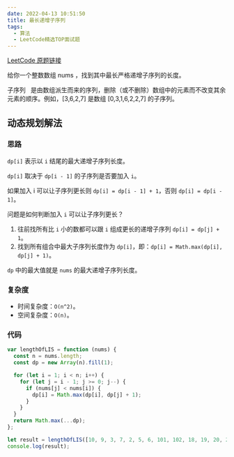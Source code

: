 ```yaml
---
date: 2022-04-13 10:51:50
title: 最长递增子序列
tags:
  - 算法
  - LeetCode精选TOP面试题
---
```


[LeetCode 原题链接](https://leetcode-cn.com/problems/longest-increasing-subsequence/)

给你一个整数数组 nums ，找到其中最长严格递增子序列的长度。

子序列   是由数组派生而来的序列，删除（或不删除）数组中的元素而不改变其余元素的顺序。例如，[3,6,2,7] 是数组 [0,3,1,6,2,2,7] 的子序列。

## 动态规划解法

### 思路

`dp[i]` 表示以 `i` 结尾的最大递增子序列长度。

`dp[i]` 取决于 `dp[i - 1]` 的子序列是否要加入 `i`。

如果加入 i 可以让子序列更长则 `dp[i] = dp[i - 1] + 1`，否则 `dp[i] = dp[i - 1]`。

问题是如何判断加入 `i` 可以让子序列更长？

1. 往前找所有比 `i` 小的数都可以跟 `i` 组成更长的递增子序列 `dp[i] = dp[j] + 1`。
2. 找到所有组合中最大子序列长度作为 `dp[i]`，即：`dp[i] = Math.max(dp[i], dp[j] + 1)`。

`dp` 中的最大值就是 `nums` 的最大递增子序列长度。

### 复杂度

- 时间复杂度：`O(n^2)`。
- 空间复杂度：`O(n)`。

### 代码

```js
var lengthOfLIS = function (nums) {
  const n = nums.length;
  const dp = new Array(n).fill(1);

  for (let i = 1; i < n; i++) {
    for (let j = i - 1; j >= 0; j--) {
      if (nums[j] < nums[i]) {
        dp[i] = Math.max(dp[i], dp[j] + 1);
      }
    }
  }
  return Math.max(...dp);
};

let result = lengthOfLIS([10, 9, 3, 7, 2, 5, 6, 101, 102, 18, 19, 20, 21]);
console.log(result);
```
